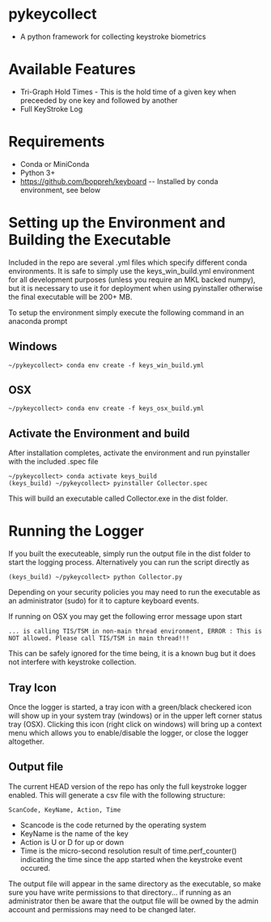 # pykeycollect 
* A python framework for collecting keystroke biometrics

# Available Features

* Tri-Graph Hold Times - This is the hold time of a given key when preceeded by one key and followed by another
* Full KeyStroke Log

# Requirements
* Conda or MiniConda
* Python 3+
* https://github.com/boppreh/keyboard -- Installed by conda environment, see below

# Setting up the Environment and Building the Executable
Included in the repo are several .yml files which specify different conda environments. It is safe to simply use the keys_win_build.yml environment for all development purposes (unless you require an MKL backed numpy), but it is necessary to use it for deployment when using pyinstaller otherwise the final executable will be 200+ MB. 

To setup the environment simply execute the following command in an anaconda prompt
## Windows
```
~/pykeycollect> conda env create -f keys_win_build.yml
```
## OSX
```
~/pykeycollect> conda env create -f keys_osx_build.yml
```

## Activate the Environment and build
After installation completes, activate the environment and run pyinstaller with the included .spec file
```
~/pykeycollect> conda activate keys_build
(keys_build) ~/pykeycollect> pyinstaller Collector.spec
```
This will build an executable called Collector.exe in the dist folder. 


# Running the Logger
If you built the executeable, simply run the output file in the dist folder to start the logging process. Alternatively you can run the script directly as 
```
(keys_build) ~/pykeycollect> python Collector.py
```

Depending on your security policies you may need to run the executable as an administrator (sudo) for it to capture keyboard events. 

If running on OSX you may get the following error message upon start
```
... is calling TIS/TSM in non-main thread environment, ERROR : This is NOT allowed. Please call TIS/TSM in main thread!!!
```

This can be safely ignored for the time being, it is a known bug but it does not interfere with keystroke collection.

## Tray Icon
Once the logger is started, a tray icon with a green/black checkered icon will show up in your system tray (windows) or in the upper left corner status tray (OSX). Clicking this icon (right click on windows) will bring up a context menu which allows you to enable/disable the logger, or close the logger altogether. 

## Output file
The current HEAD version of the repo has only the full keystroke logger enabled. This will generate a csv file with the following structure:
```
ScanCode, KeyName, Action, Time
```

* Scancode is the code returned by the operating system
* KeyName is the name of the key
* Action is U or D for up or down
* Time is the micro-second resolution result of time.perf_counter() indicating the time since the app started when the keystroke event occured.

The output file will appear in the same directory as the executable, so make sure you have write permissions to that directory... if running as an administrator then be aware that the output file will be owned by the admin account and permissions may need to be changed later.
